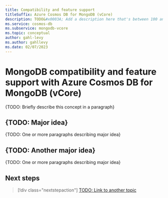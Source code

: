 ```yaml
---
title: Compatibility and feature support
titleSuffix: Azure Cosmos DB for MongoDB (vCore)
description: TODO&#x0003A; Add a description here that's between 100 and 160 characters and will show up in search results5.
ms.service: cosmos-db
ms.subservice: mongodb-vcore
ms.topic: conceptual
author: gahl-levy
ms.author: gahllevy
ms.date: 02/07/2023
---
```


# MongoDB compatibility and feature support with Azure Cosmos DB for MongoDB (vCore)

{TODO: Briefly describe this concept in a paragraph}

## {TODO: Major idea}

{TODO: One or more paragraphs describing major idea}

## {TODO: Another major idea}

{TODO: One or more paragraphs describing major idea}

## Next steps

> [!div class="nextstepaction"]
> [TODO: Link to another topic](about:blank)
